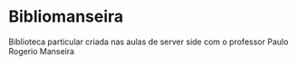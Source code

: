 # Bibliomanseira
Biblioteca particular criada nas aulas de server side com o professor Paulo Rogerio Manseira
